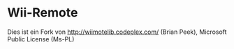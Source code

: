# Wii-Remote
Dies ist ein Fork von http://wiimotelib.codeplex.com/ (Brian Peek), Microsoft Public License (Ms-PL)
